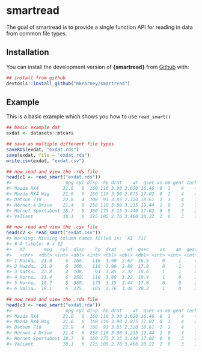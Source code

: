 
<!-- README.md is generated from README.Rmd. Please edit that file -->
smartread
=========

The goal of smartread is to provide a single function API for reading in data from common file types.

Installation
------------

You can install the development version of **{smartread}** from [Github](https://github.com/mkearney/smartread) with:

``` r
## install from github
devtools::install_github("mkearney/smartread")
```

Example
-------

This is a basic example which shows you how to use `read_smart()`

``` r
## basic example dat
exdat <- datasets::mtcars

## save as multiple different file types
saveRDS(exdat, "exdat.rds")
save(exdat, file = "exdat.rda")
write.csv(exdat, "exdat.csv")

## now read and view the .rds file
head(c1 <- read_smart("exdat.rds"))
#>                    mpg cyl disp  hp drat    wt  qsec vs am gear carb
#> Mazda RX4         21.0   6  160 110 3.90 2.620 16.46  0  1    4    4
#> Mazda RX4 Wag     21.0   6  160 110 3.90 2.875 17.02  0  1    4    4
#> Datsun 710        22.8   4  108  93 3.85 2.320 18.61  1  1    4    1
#> Hornet 4 Drive    21.4   6  258 110 3.08 3.215 19.44  1  0    3    1
#> Hornet Sportabout 18.7   8  360 175 3.15 3.440 17.02  0  0    3    2
#> Valiant           18.1   6  225 105 2.76 3.460 20.22  1  0    3    1

## now read and view the .csv file
head(c2 <- read_smart("exdat.csv"))
#> Warning: Missing column names filled in: 'X1' [1]
#> # A tibble: 6 x 12
#>   X1       mpg   cyl  disp    hp  drat    wt  qsec    vs    am  gear  carb
#>   <chr>  <dbl> <int> <dbl> <int> <dbl> <dbl> <dbl> <int> <int> <int> <int>
#> 1 Mazda…  21.0     6  160.   110  3.90  2.62  16.5     0     1     4     4
#> 2 Mazda…  21.0     6  160.   110  3.90  2.88  17.0     0     1     4     4
#> 3 Datsu…  22.8     4  108.    93  3.85  2.32  18.6     1     1     4     1
#> 4 Horne…  21.4     6  258.   110  3.08  3.22  19.4     1     0     3     1
#> 5 Horne…  18.7     8  360.   175  3.15  3.44  17.0     0     0     3     2
#> 6 Valia…  18.1     6  225.   105  2.76  3.46  20.2     1     0     3     1

## now read and view the .rda file
head(c3 <- read_smart("exdat.rda"))
#>                    mpg cyl disp  hp drat    wt  qsec vs am gear carb
#> Mazda RX4         21.0   6  160 110 3.90 2.620 16.46  0  1    4    4
#> Mazda RX4 Wag     21.0   6  160 110 3.90 2.875 17.02  0  1    4    4
#> Datsun 710        22.8   4  108  93 3.85 2.320 18.61  1  1    4    1
#> Hornet 4 Drive    21.4   6  258 110 3.08 3.215 19.44  1  0    3    1
#> Hornet Sportabout 18.7   8  360 175 3.15 3.440 17.02  0  0    3    2
#> Valiant           18.1   6  225 105 2.76 3.460 20.22  1  0    3    1
```
